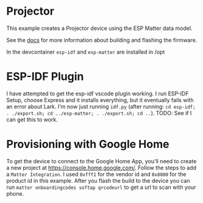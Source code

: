 # Projector

This example creates a Projector device using the ESP
Matter data model.

See the [docs](https://docs.espressif.com/projects/esp-matter/en/main/esp32/developing.html) for more information about building and flashing the firmware.

In the devcontainer `esp-idf` and `esp-matter` are installed in /opt

# ESP-IDF Plugin

I have attempted to get the esp-idf vscode plugin working. I run ESP-IDF Setup, choose Express and it installs everything, but it eventually fails with an error about Lark. I'm now just running `idf.py` (after running: `cd esp-idf; . ./export.sh; cd ../esp-matter; . ./export.sh; cd ..`). TODO: See if I can get this to work.

# Provisioning with Google Home

To get the device to connect to the Google Home App, you'll need to create a new project at https://console.home.google.com/. Follow the steps to add a `Matter Integration`. I used `0xfff1` for the vendor id and `0x8000` for the product id in this example. After you flash the build to the device you can run `matter onboardingcodes softap qrcodeurl` to get a url to scan with your phone.